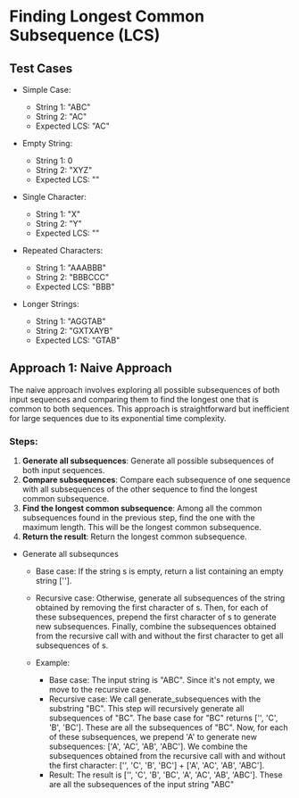 # Finding Longest Common Subsequence (LCS)

## Test Cases
- Simple Case:
    - String 1: "ABC"
    - String 2: "AC"
    - Expected LCS: "AC"

- Empty String:
    - String 1: 0
    - String 2: "XYZ"
    - Expected LCS: ""

- Single Character:
    - String 1: "X"
    - String 2: "Y"
    - Expected LCS: ""

- Repeated Characters:
    - String 1: "AAABBB"
    - String 2: "BBBCCC"
    - Expected LCS: "BBB"

- Longer Strings:
    - String 1: "AGGTAB"
    - String 2: "GXTXAYB"
    - Expected LCS: "GTAB"

## Approach 1: Naive Approach

The naive approach involves exploring all possible subsequences of both input sequences and comparing them to find the longest one that is common to both sequences. This approach is straightforward but inefficient for large sequences due to its exponential time complexity.

### Steps:
1. **Generate all subsequences**: Generate all possible subsequences of both input sequences.
2. **Compare subsequences**: Compare each subsequence of one sequence with all subsequences of the other sequence to find the longest common subsequence.
3. **Find the longest common subsequence**: Among all the common subsequences found in the previous step, find the one with the maximum length. This will be the longest common subsequence.
4. **Return the result**: Return the longest common subsequence.

- Generate all subsequnces
    - Base case: If the string s is empty, return a list containing an empty string [''].
    - Recursive case: Otherwise, generate all subsequences of the string obtained by removing the first character of s. Then, for each of these subsequences, prepend the first character of s to generate new subsequences. Finally, combine the subsequences obtained from the recursive call with and without the first character to get all subsequences of s.
    
    - Example:
        - Base case: The input string is "ABC". Since it's not empty, we move to the recursive case.
        - Recursive case:
        We call generate_subsequences with the substring "BC". This step will recursively generate all subsequences of "BC".
        The base case for "BC" returns ['', 'C', 'B', 'BC']. These are all the subsequences of "BC".
        Now, for each of these subsequences, we prepend 'A' to generate new subsequences: ['A', 'AC', 'AB', 'ABC'].
        We combine the subsequences obtained from the recursive call with and without the first character: ['', 'C', 'B', 'BC'] + ['A', 'AC', 'AB', 'ABC'].
        - Result: The result is ['', 'C', 'B', 'BC', 'A', 'AC', 'AB', 'ABC']. These are all the subsequences of the input string "ABC"
